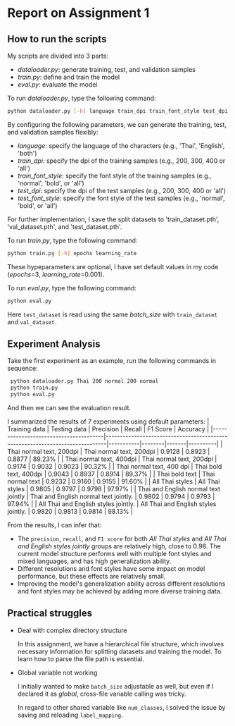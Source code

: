 # Report on Assignment 1

## How to run the scripts

My scripts are divided into 3 parts:

- *dataloader.py*: generate training, test, and validation samples
- *train.py*: define and train the model
- *eval.py*: evaluate the model

To run *dataloader.py*, type the following command:

```bash
python dataloader.py [-h] language train_dpi train_font_style test_dpi test_font_style
```
By configuring the following parameters, we can generate the training, test, and validation samples flexibly:

- *language*: specify the language of the characters (e.g., 'Thai', 'English', 'both')
- *train_dpi*: specify the dpi of the training samples (e.g., 200, 300, 400 or 'all')
- *train_font_style*: specify the font style of the training samples (e.g., 'normal', 'bold', or 'all')
- *test_dpi*: specify the dpi of the test samples (e.g., 200, 300, 400 or 'all')
- *test_font_style*: specify the font style of the test samples (e.g., 'normal', 'bold', or 'all')

For further implementation, I save the split datasets to 'train_dataset.pth', 'val_dataset.pth', and 'test_dataset.pth'.

To run *train.py*, type the following command:

```bash
python train.py [-h] epochs learning_rate
```
These hypeparameters are optional, I have set default values in my code (*epochs*=3, *learning_rate*=0.001).

To run *eval.py*, type the following command:
```bash
python eval.py
```
Here `test_dataset` is read using the same *batch_size* with `train_dataset` and `val_dataset`.

## Experiment Analysis
Take the first experiment as an example, run the following commands in sequence:
```bash
 python dataloader.py Thai 200 normal 200 normal
 python train.py
 python eval.py
 ```
 And then we can see the evaluation result. 
 
 I summarized the results of 7 experiments using default parameters:
| Training data                         | Testing data                                                                 | Precision | Recall | F1 Score | Accuracy |
|---------------------------------------|------------------------------------------------------------------------------|-----------|--------|-------|----------|
| Thai normal text, 200dpi              | Thai normal text, 200dpi                                                     | 0.9128          |  0.8923      |   0.8877    |     89.23%     |
| Thai normal text, 400dpi              | Thai normal text, 200dpi |      0.9174     |   0.9032     |    0.9023   |   90.32%       |
| Thai normal text, 400 dpi             | Thai bold text, 400dpi                                                       | 0.9043          |    0.8937    | 0.8914      |    89.37%      |
| Thai bold text                        | Thai normal text                                                             | 0.9232          | 0.9160       |   0.9155    |    91.60%      |
| All Thai styles                       | All Thai styles                                                              |    0.9805       |    0.9797    |   0.9798    |    97.97%      |
| Thai and English normal text jointly  | Thai and English normal text jointly.                                        |     0.9802      |   0.9794     |    0.9793   |       97.94%   |
| All Thai and English styles jointly.  | All Thai and English styles jointly.                                         | 0.9820          |   0.9813     |   0.9814    |   98.13%       |

From the results, I can infer that:
- The `precision`, `recall`, and `F1 score` for both *All Thai styles* and *All Thai and English styles jointly* groups are relatively high, close to 0.98. The current model structure performs well with multiple font styles and mixed languages, and has high generalization ability.
- Different resolutions and font styles have some impact on model performance, but these effects are relatively small.
- Improving the model's generalization ability across different resolutions and font styles may be achieved by adding more diverse training data.

## Practical struggles
- Deal with complex directory structure

  In this assignment, we have a hierarchical file structure, which involves necessary information for splitting datasets and training the model. To learn how to parse the file path is essential.
- Global variable not working
  
  I initially wanted to make `batch_size` adjustable as well, but even if I declared it as *global*, cross-file variable calling was tricky.

  In regard to other shared variable like `num_classes`, I solved the issue by saving and reloading `label_mapping`.



